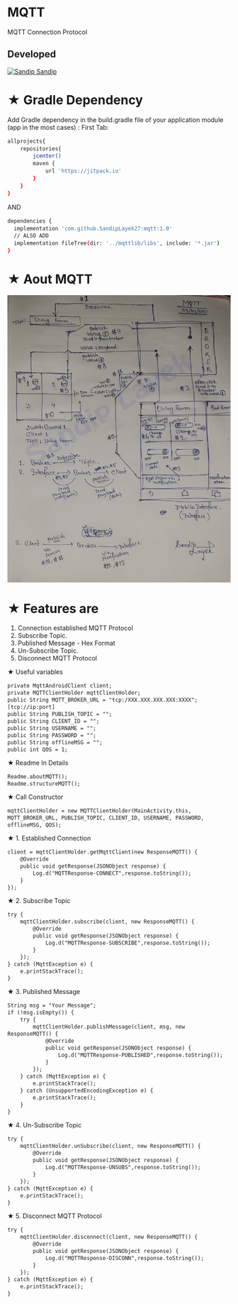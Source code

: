 # MQTT
MQTT Connection Protocol

## Developed
[![Sandip](https://avatars1.githubusercontent.com/u/31722942?v=4&u=18643bfaaba26114584d27693e9891db26bcb582&s=39) Sandip](https://github.com/SandipLayek27)  
# ★ Gradle Dependency
Add Gradle dependency in the build.gradle file of your application module (app in the most cases) :
First Tab:

```sh
allprojects{
    repositories{
        jcenter()
        maven {
            url 'https://jitpack.io'
        }
    }
}
```

AND

```sh
dependencies {
  implementation 'com.github.SandipLayek27:mqtt:1.0'
  // ALSO ADD
  implementation fileTree(dir: '../mqttlib/libs', include: '*.jar')
}
```

# ★ Aout MQTT
![alt text](https://raw.githubusercontent.com/SandipLayek27/mqtt/master/app/src/main/res/drawable/mqtt.png)

# ★ Features are
1. Connection established MQTT Protocol
2. Subscribe Topic.
3. Published Message - Hex Format
4. Un-Subscribe Topic.
5. Disconnect MQTT Protocol

★ Useful variables
```
private MqttAndroidClient client;
private MQTTClientHolder mqttClientHolder;
public String MQTT_BROKER_URL = "tcp:/XXX.XXX.XXX.XXX:XXXX"; [tcp://ip:port]
public String PUBLISH_TOPIC = "";
public String CLIENT_ID = "";
public String USERNAME = "";
public String PASSWORD = "";
public String offlineMSG = "";
public int QOS = 1;
```
★ Readme In Details
```
Readme.aboutMQTT();
Readme.structureMQTT();
```

★ Call Constructor
```
mqttClientHolder = new MQTTClientHolder(MainActivity.this, MQTT_BROKER_URL, PUBLISH_TOPIC, CLIENT_ID, USERNAME, PASSWORD, offlineMSG, QOS);
```

★ 1. Established Connection
```
client = mqttClientHolder.getMqttClient(new ResponseMQTT() {
    @Override
    public void getResponse(JSONObject response) {
        Log.d("MQTTResponse-CONNECT",response.toString());
    }
});
```

★ 2. Subscribe Topic
```
try {
    mqttClientHolder.subscribe(client, new ResponseMQTT() {
        @Override
        public void getResponse(JSONObject response) {
            Log.d("MQTTResponse-SUBSCRIBE",response.toString());
        }
    });
} catch (MqttException e) {
    e.printStackTrace();
}
```

★ 3. Published Message
```
String msg = "Your Message";
if (!msg.isEmpty()) {
    try {
        mqttClientHolder.publishMessage(client, msg, new ResponseMQTT() {
            @Override
            public void getResponse(JSONObject response) {
                Log.d("MQTTResponse-PUBLISHED",response.toString());
            }
        });
    } catch (MqttException e) {
        e.printStackTrace();
    } catch (UnsupportedEncodingException e) {
        e.printStackTrace();
    }
}
```

★ 4. Un-Subscribe Topic
```
try {
    mqttClientHolder.unSubscribe(client, new ResponseMQTT() {
        @Override
        public void getResponse(JSONObject response) {
            Log.d("MQTTResponse-UNSUBS",response.toString());
        }
    });
} catch (MqttException e) {
    e.printStackTrace();
}
```

★ 5. Disconnect MQTT Protocol
```
try {
    mqttClientHolder.disconnect(client, new ResponseMQTT() {
        @Override
        public void getResponse(JSONObject response) {
            Log.d("MQTTResponse-DISCONN",response.toString());
        }
    });
} catch (MqttException e) {
    e.printStackTrace();
}
```
